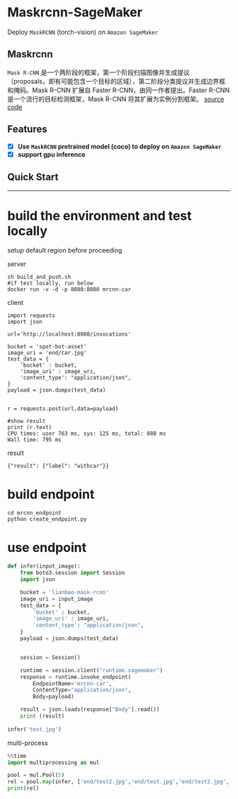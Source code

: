 # Maskrcnn-SageMaker
Deploy `MaskRCNN` (torch-vision)  on `Amazon SageMaker`

## Maskrcnn
`Mask R-CNN` 是一个两阶段的框架，第一个阶段扫描图像并生成提议（proposals，即有可能包含一个目标的区域），第二阶段分类提议并生成边界框和掩码。Mask R-CNN 扩展自 Faster R-CNN，由同一作者提出。Faster R-CNN 是一个流行的目标检测框架，Mask R-CNN 将其扩展为实例分割框架。
[source code](https://github.com/matterport/Mask_RCNN)

## Features

- [x] **Use `MaskRCNN` pretrained model (coco) to deploy on `Amazon SageMaker`**
- [x] **support gpu inference**

## Quick Start

---------------

# build the environment and test locally

setup default region before proceeding

server
~~~~shell script
sh build_and_push.sh
#if test locally, run below
docker run -v -d -p 8080:8080 mrcnn-car
~~~~

client
~~~~shell script
import requests
import json

url='http://localhost:8080/invocations'

bucket = 'spot-bot-asset'
image_uri = 'end/car.jpg'
test_data = {
    'bucket' : bucket,
    'image_uri' : image_uri,
    'content_type': "application/json",
}
payload = json.dumps(test_data)


r = requests.post(url,data=payload)

#show result
print (r.text)
CPU times: user 763 ms, sys: 125 ms, total: 888 ms
Wall time: 795 ms
~~~~

result
~~~~
{"result": {"label": "withcar"}}
~~~~

# build endpoint
~~~~
cd mrcnn_endpoint
python create_endpoint.py
~~~~

# use endpoint
~~~~ python
def infer(input_image):
    from boto3.session import Session
    import json

    bucket = 'lianbao-mask-rcnn'
    image_uri = input_image
    test_data = {
        'bucket' : bucket,
        'image_uri' : image_uri,
        'content_type': "application/json",
    }
    payload = json.dumps(test_data)


    session = Session()

    runtime = session.client("runtime.sagemaker")
    response = runtime.invoke_endpoint(
        EndpointName='mrcnn-car',
        ContentType="application/json",
        Body=payload)

    result = json.loads(response["Body"].read())
    print (result)
    
infer('test.jpg')
~~~~

multi-process

~~~~ python
%%time 
import multiprocessing as mul

pool = mul.Pool(5)
rel = pool.map(infer, ['end/test2.jpg','end/test.jpg','end/test2.jpg','end/test2.jpg','end/test2.jpg','end/test2.jpg'])
print(rel)
~~~~

